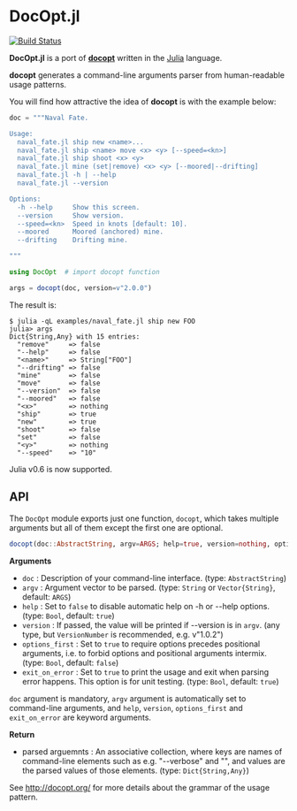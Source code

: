 # DocOpt.jl

[![Build Status](https://travis-ci.org/docopt/DocOpt.jl.svg?branch=master)](https://travis-ci.org/docopt/DocOpt.jl)

**DocOpt.jl** is a port of [**docopt**](http://docopt.org/) written in the [Julia](http://julialang.org/) language.

**docopt** generates a command-line arguments parser from human-readable usage patterns.

You will find how attractive the idea of **docopt** is with the example below:

```julia
doc = """Naval Fate.

Usage:
  naval_fate.jl ship new <name>...
  naval_fate.jl ship <name> move <x> <y> [--speed=<kn>]
  naval_fate.jl ship shoot <x> <y>
  naval_fate.jl mine (set|remove) <x> <y> [--moored|--drifting]
  naval_fate.jl -h | --help
  naval_fate.jl --version

Options:
  -h --help     Show this screen.
  --version     Show version.
  --speed=<kn>  Speed in knots [default: 10].
  --moored      Moored (anchored) mine.
  --drifting    Drifting mine.

"""

using DocOpt  # import docopt function

args = docopt(doc, version=v"2.0.0")
```

The result is:

```
$ julia -qL examples/naval_fate.jl ship new FOO
julia> args
Dict{String,Any} with 15 entries:
  "remove"     => false
  "--help"     => false
  "<name>"     => String["FOO"]
  "--drifting" => false
  "mine"       => false
  "move"       => false
  "--version"  => false
  "--moored"   => false
  "<x>"        => nothing
  "ship"       => true
  "new"        => true
  "shoot"      => false
  "set"        => false
  "<y>"        => nothing
  "--speed"    => "10"

```

Julia v0.6 is now supported.


## API

The `DocOpt` module exports just one function, `docopt`, which takes multiple
arguments but all of them except the first one are optional.

```julia
docopt(doc::AbstractString, argv=ARGS; help=true, version=nothing, options_first=false, exit_on_error=true)
```

**Arguments**

* `doc` : Description of your command-line interface. (type: `AbstractString`)
* `argv` : Argument vector to be parsed. (type: `String` or `Vector{String}`, default: `ARGS`)
* `help` : Set to `false` to disable automatic help on -h or --help options. (type: `Bool`, default: `true`)
* `version` : If passed, the value will be printed if --version is in `argv`. (any type, but `VersionNumber` is recommended, e.g. v"1.0.2")
* `options_first` : Set to `true` to require options precedes positional arguments, i.e. to forbid options and positional arguments intermix. (type: `Bool`, default: `false`)
* `exit_on_error` : Set to `true` to print the usage and exit when parsing error happens. This option is for unit testing. (type: `Bool`, default: `true`)

`doc` argument is mandatory, `argv` argument is automatically set to command-line arguments, and `help`, `version`, `options_first` and `exit_on_error` are keyword arguments.

**Return**

* parsed arguemnts : An associative collection, where keys are names of command-line elements such as e.g. "--verbose" and "<path>", and values are the parsed values of those elements. (type: `Dict{String,Any}`)

See <http://docopt.org/> for more details about the grammar of the usage pattern.
